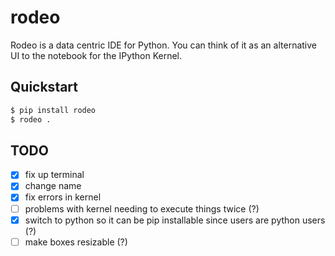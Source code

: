 # rodeo
Rodeo is a data centric IDE for Python. You can think of it as an alternative UI to the notebook for the IPython Kernel.

## Quickstart
```bash
$ pip install rodeo 
$ rodeo .
```

## TODO
- [x] fix up terminal
- [x] change name
- [x] fix errors in kernel
- [ ] problems with kernel needing to execute things twice (?)
- [x] switch to python so it can be pip installable since users are 
python users (?)
- [ ] make boxes resizable (?)
